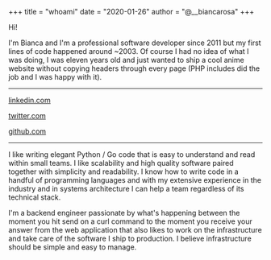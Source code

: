 +++
title = "whoami"
date = "2020-01-26"
author = "@__biancarosa"
+++

Hi!

I'm Bianca and I'm a professional software developer since 2011 but my first lines of code happened around ~2003. Of course I had no idea of what I was doing, I was eleven years old and just wanted to ship a cool anime website without copying headers through every page (PHP includes did the job and I was happy with it).

---

[linkedin.com](https://www.linkedin.com/in/biarm)

[twitter.com](https://twitter.com/__biancarosa)

[github.com](https://github.com/biancarosa)

---

I like writing elegant Python / Go code that is easy to understand and read within small teams. I like scalability and high quality software paired together with simplicity and readability. I know how to write code in a handful of programming languages and with my extensive experience in the industry and in systems architecture I can help a team regardless of its technical stack. 

I'm a backend engineer passionate by what's happening between the moment you hit send on a curl command to the moment you receive your answer from the web application that also likes to work on the infrastructure and take care of the software I ship to production. I believe infrastructure should be simple and easy to manage.

